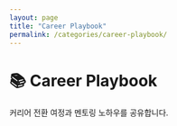 ```yaml
---
layout: page
title: "Career Playbook"
permalink: /categories/career-playbook/
---
```


# 📚 Career Playbook
커리어 전환 여정과 멘토링 노하우를 공유합니다. 
